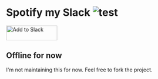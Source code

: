 # Spotify my Slack ![test](https://github.com/micthiesen/spotify-my-slack/workflows/test/badge.svg?branch=master)

<a href="https://slack.com/oauth/authorize?client_id=406841633714.406803330164&scope=users.profile:write&redirect_uri=https%3A%2F%2Fspotify-my-slack.herokuapp.com%2Fslack-grant-callback"><img alt="Add to Slack" height="40" width="139" src="https://platform.slack-edge.com/img/add_to_slack.png" srcset="https://platform.slack-edge.com/img/add_to_slack.png 1x, https://platform.slack-edge.com/img/add_to_slack@2x.png 2x"></a>

## Offline for now

I'm not maintaining this for now. Feel free to fork the project.
